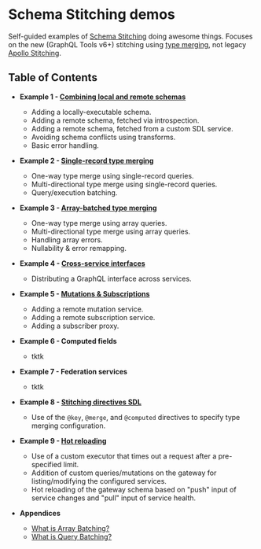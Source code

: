 # Schema Stitching demos

Self-guided examples of [Schema Stitching](https://www.graphql-tools.com/docs/stitch-combining-schemas) doing awesome things. Focuses on the new (GraphQL Tools v6+) stitching using [type merging](https://www.graphql-tools.com/docs/stitch-type-merging), not legacy [Apollo Stitching](https://www.apollographql.com/docs/federation/migrating-from-stitching/).

## Table of Contents

- **Example 1 - [Combining local and remote schemas](./01-combining-local-and-remote-schemas)**

  - Adding a locally-executable schema.
  - Adding a remote schema, fetched via introspection.
  - Adding a remote schema, fetched from a custom SDL service.
  - Avoiding schema conflicts using transforms.
  - Basic error handling.

- **Example 2 - [Single-record type merging](./02-single-record-type-merging)**

  - One-way type merge using single-record queries.
  - Multi-directional type merge using single-record queries.
  - Query/execution batching.

- **Example 3 - [Array-batched type merging](./03-array-batched-type-merging)**

  - One-way type merge using array queries.
  - Multi-directional type merge using array queries.
  - Handling array errors.
  - Nullability & error remapping.

- **Example 4 - [Cross-service interfaces](./cross-service-interfaces)**

  - Distributing a GraphQL interface across services.

- **Example 5 - [Mutations &amp; Subscriptions](./mutations-and-subscriptions)**

  - Adding a remote mutation service.
  - Adding a remote subscription service.
  - Adding a subscriber proxy.

- **Example 6 - Computed fields**

  - tktk

- **Example 7 - Federation services**

  - tktk

- **Example 8 - [Stitching directives SDL](./stitching-directives-sdl)**

  - Use of the `@key`, `@merge`, and `@computed` directives to specify type merging configuration.

- **Example 9 - [Hot reloading](./hot-reloading)**

  - Use of a custom executor that times out a request after a pre-specified limit.
  - Addition of custom queries/mutations on the gateway for listing/modifying the configured services.
  - Hot reloading of the gateway schema based on "push" input of service changes and "pull" input of service health.

- **Appendices**

  - [What is Array Batching?](https://github.com/gmac/schema-stitching-demos/wiki/Batching-Arrays-and-Queries#what-is-array-batching)
  - [What is Query Batching?](https://github.com/gmac/schema-stitching-demos/wiki/Batching-Arrays-and-Queries#what-is-query-batching)